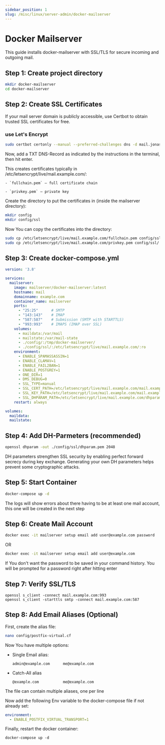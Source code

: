 ```yaml
---
sidebar_position: 1
slug: /misc/linux/server-admin/docker-mailserver
---
```


# Docker Mailserver

This guide installs docker-mailserver with SSL/TLS for secure incoming and outgoing mail.

## Step 1: Create project directory
```bash
mkdir docker-mailserver
cd docker-mailserver
```

## Step 2: Create SSL Certificates
If your mail server domain is publicly accessible, use Certbot to obtain trusted SSL certificates for free.
### use Let's Encrypt
```bash
sudo certbot certonly --manual --preferred-challenges dns -d mail.jonasjones.dev
```
Now, add a TXT DNS-Record as indicated by the instructions in the terminal, then hit enter.

This creates certificates typically in /etc/letsencrypt/live/mail.example.com/:

    - `fullchain.pem` — full certificate chain

    - `privkey.pem` — private key

Create the directory to put the certificates in (inside the mailserver directory):
```bash
mkdir config
mkdir config/ssl
```
Now You can copy the certificates into the directory:
```bash
sudo cp /etc/letsencrypt/live/mail.example.com/fullchain.pem config/ssl/
sudo cp /etc/letsencrypt/live/mail.example.com/privkey.pem config/ssl/
```
## Step 3: Create docker-compose.yml
```yaml
version: '3.8'

services:
  mailserver:
    image: mailserver/docker-mailserver:latest
    hostname: mail
    domainname: example.com
    container_name: mailserver
    ports:
      - "25:25"      # SMTP
      - "143:143"    # IMAP
      - "587:587"    # Submission (SMTP with STARTTLS)
      - "993:993"    # IMAPS (IMAP over SSL)
    volumes:
      - maildata:/var/mail
      - mailstate:/var/mail-state
      - ./config/:/tmp/docker-mailserver/
      - ./config/ssl/:/etc/letsencrypt/live/mail.example.com/:ro
    environment:
      - ENABLE_SPAMASSASSIN=1
      - ENABLE_CLAMAV=1
      - ENABLE_FAIL2BAN=1
      - ENABLE_POSTGREY=1
      - ONE_DIR=1
      - DMS_DEBUG=0
      - SSL_TYPE=manual
      - SSL_CERT_PATH=/etc/letsencrypt/live/mail.example.com/mail.example.com.crt
      - SSL_KEY_PATH=/etc/letsencrypt/live/mail.example.com/mail.example.com.key
      - SSL_DHPARAM_PATH=/etc/letsencrypt/live/mail.example.com/dhparam.pem  # Optional
    restart: always

volumes:
  maildata:
  mailstate:
```

## Step 4: Add DH-Parmeters (recommended)
```bash
openssl dhparam -out ./config/ssl/dhparam.pem 2048
```
DH parameters strengthen SSL security by enabling perfect forward secrecy during key exchange. Generating your own DH parameters helps prevent some cryptographic attacks.

## Step 5: Start Container
```bash
docker-compose up -d
```
The logs will show errors about there having to be at least one mail account, this one will be created in the next step

## Step 6: Create Mail Account
```bash
docker exec -it mailserver setup email add user@example.com password
```
OR
```bash
docker exec -it mailserver setup email add user@example.com
```
If You don't want the password to be saved in your command history. You will be prompted for a password right after hitting enter

## Step 7: Verify SSL/TLS
```
openssl s_client -connect mail.example.com:993
openssl s_client -starttls smtp -connect mail.example.com:587
```

## Step 8: Add Email Aliases (Optional)
First, create the alias file:
```bash
nano config/postfix-virtual.cf
```
Now You have multiple options:
- Single Email alias:
    ```text
    admin@example.com      me@example.com
    ```
- Catch-All alias
    ```text
    @example.com           me@example.com
    ```
The file can contain multiple aliases, one per line

Now add the following Env variable to the docker-compose file if not already set:
```yaml
environment:
  - ENABLE_POSTFIX_VIRTUAL_TRANSPORT=1
```

Finally, restart the docker container:
```
docker-compose up -d
```
